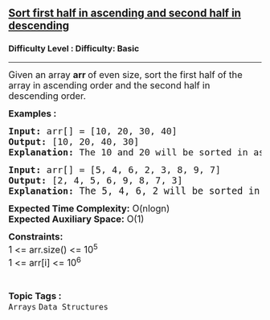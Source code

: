 <h2><a href="https://www.geeksforgeeks.org/problems/sort-first-half-in-ascending-and-second-half-in-descending1714/1?page=5&category=Arrays&difficulty=Basic&sortBy=difficulty">Sort first half in ascending and second half in descending</a></h2><h3>Difficulty Level : Difficulty: Basic</h3><hr><div class="problems_problem_content__Xm_eO"><p><span style="font-size: 18px;">Given an array <strong>arr </strong>of even size, sort the first half of the array in ascending order and the second half in descending order.<br></span></p>
<p><span style="font-size: 18px;"><strong>Examples :</strong></span></p>
<pre><span style="font-size: 18px;"><strong>Input: </strong>arr[] = [10, 20, 30, 40]
<strong>Output:</strong> [10, 20, 40, 30]<br><strong>Explanation: </strong>The 10 and 20 will be sorted in ascending order and 30 and 40 will be sorted in descending order.</span></pre>
<pre><span style="font-size: 18px;"><strong>Input: </strong>arr[] = [5, 4, 6, 2, 3, 8, 9, 7]
<strong>Output:</strong> [2, 4, 5, 6, 9, 8, 7, 3] 
<strong>Explanation: </strong></span><span style="font-size: 14pt;">The 5, 4, 6, 2 will be sorted in ascending order and 3, 8, 9, 7 will be sorted in descending order.</span></pre>
<p><span style="font-size: 18px;"><strong>Expected Time Complexity:</strong> O(nlogn)<br><strong>Expected Auxiliary Space:</strong>&nbsp;O(1)</span></p>
<p><span style="font-size: 18px;"><strong>Constraints:&nbsp;</strong><br>1 &lt;= arr.size() &lt;= 10<sup>5</sup><br>1 &lt;= arr[i] &lt;= 10<sup>6</sup></span></p></div><br><p><span style=font-size:18px><strong>Topic Tags : </strong><br><code>Arrays</code>&nbsp;<code>Data Structures</code>&nbsp;